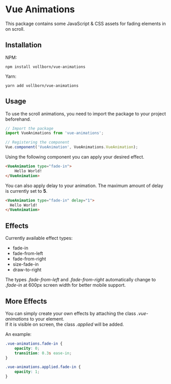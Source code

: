 # Vue Animations
This package contains some JavaScript & CSS assets for fading elements in on scroll.


## Installation
NPM:
```shell
npm install vollborn/vue-animations
```

Yarn:
```shell
yarn add vollborn/vue-animations
```


## Usage
To use the scroll animations, you need to import the package to your project beforehand.
```js
// Import the package
import VueAnimations from 'vue-animations';

// Registering the component
Vue.component('VueAnimation', VueAnimations.VueAnimation);
```

Using the following component you can apply your desired effect.

```html
<VueAnimation type="fade-in">
    Hello World!
</VueAnimation>
```

You can also apply delay to your animation. The maximum amount of delay is currently set to **5**.

```html
<VueAnimation type="fade-in" delay="1">
  Hello World!
</VueAnimation>
```

## Effects

Currently available effect types:
- fade-in
- fade-from-left
- fade-from-right
- size-fade-in
- draw-to-right

The types *.fade-from-left* and *.fade-from-right* automatically change to *.fade-in* at 600px screen width for better mobile support.


## More Effects
You can simply create your own effects by attaching the class *.vue-animations* to your element.
<br />If it is visible on screen, the class *.applied* will be added.

An example:
```css
.vue-animations.fade-in {
    opacity: 0;
    transition: 0.3s ease-in;
}

.vue-animations.applied.fade-in {
    opacity: 1;
}
```